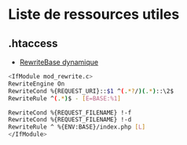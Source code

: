 # Liste de ressources utiles

## .htaccess

- [RewriteBase dynamique](https://stackoverflow.com/questions/21062290/set-rewritebase-to-the-current-folder-path-dynamically)

```bash
<IfModule mod_rewrite.c>
RewriteEngine On
RewriteCond %{REQUEST_URI}::$1 ^(.*?/)(.*)::\2$
RewriteRule ^(.*)$ - [E=BASE:%1]

RewriteCond %{REQUEST_FILENAME} !-f
RewriteCond %{REQUEST_FILENAME} !-d
RewriteRule ^ %{ENV:BASE}/index.php [L]
</IfModule>
````